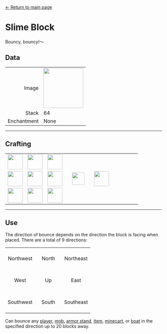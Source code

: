 [← Return to main page](../)
# Slime Block
Bouncy, bouncy!～

## Data
<table>
    <tr><td align="end">Image</td><td><img src="https://i.imgur.com/yPFVjtw.png" width="128"/></td></tr>
    <tr><td align="end">Stack</td><td>64</td></tr>
    <tr><td align="end">Enchantment</td><td>None</td></tr>
</table>

---

## Crafting
<table>
    <tr><td><img src="https://i.imgur.com/Nz7hGwj.png" width="48"/></td><td><img src="https://i.imgur.com/3F70bl7.png" width="48"/></td><td><img src="https://i.imgur.com/Nz7hGwj.png" width="48"/></td><td colspan="3"></td></tr>
    <tr><td><img src="https://i.imgur.com/Nz7hGwj.png" width="48"/></td><td><img src="https://i.imgur.com/LwYmaqL.png" width="48"/></td><td><img src="https://i.imgur.com/Nz7hGwj.png" width="48"/></td><td width="70" align="center"><img src="https://i.imgur.com/VE0KqIE.png" width="40"/></td><td><img src="https://i.imgur.com/yPFVjtw.png" width="48"/></td><td width="70"></td></tr>
    <tr><td><img src="https://i.imgur.com/Nz7hGwj.png" width="48"/></td><td><img src="https://i.imgur.com/Nz7hGwj.png" width="48"/></td><td><img src="https://i.imgur.com/Nz7hGwj.png" width="48"/></td><td colspan="3"></td></tr>
</table>

---

## Use

The direction of bounce depends on the direction the block is facing when placed. There are a total of 9 directions: 

<table>
    <tr><td align="center" width="70" height="70">Northwest</td><td align="center" width="70" height="70">North</td><td align="center" width="70" height="70">Northeast</td></tr>
    <tr><td align="center" width="70" height="70">West</td><td align="center" width="70" height="70">Up</td><td align="center" width="70" height="70">East</td></tr>
    <tr><td align="center" width="70" height="70">Southwest</td><td align="center" width="70" height="70">South</td><td align="center" width="70" height="70">Southeast</td></tr>
</table>

Can bounce any [player](https://minecraft.fandom.com/wiki/Player), [mob](https://minecraft.fandom.com/wiki/Mob), [armor stand](https://minecraft.fandom.com/wiki/Armor_Stand), [item](https://minecraft.fandom.com/wiki/Item), [minecart](https://minecraft.fandom.com/wiki/Minecart), or [boat](https://minecraft.fandom.com/wiki/Boat) in the specified direction up to 20 blocks away.
